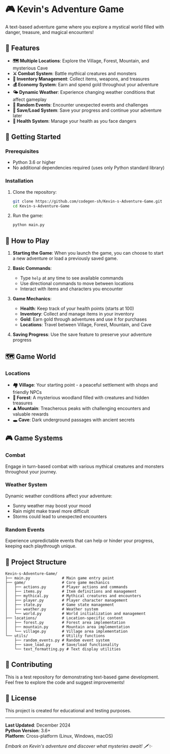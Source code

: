 # 🎮 Kevin's Adventure Game

A text-based adventure game where you explore a mystical world filled with danger, treasure, and magical encounters!

## 🌟 Features

- **🗺️ Multiple Locations**: Explore the Village, Forest, Mountain, and mysterious Cave
- **⚔️ Combat System**: Battle mythical creatures and monsters
- **🎒 Inventory Management**: Collect items, weapons, and treasures
- **💰 Economy System**: Earn and spend gold throughout your adventure
- **🌤️ Dynamic Weather**: Experience changing weather conditions that affect gameplay
- **🎲 Random Events**: Encounter unexpected events and challenges
- **💾 Save/Load System**: Save your progress and continue your adventure later
- **🏥 Health System**: Manage your health as you face dangers

## 🚀 Getting Started

### Prerequisites

- Python 3.6 or higher
- No additional dependencies required (uses only Python standard library)

### Installation

1. Clone the repository:
   ```bash
   git clone https://github.com/codegen-sh/Kevin-s-Adventure-Game.git
   cd Kevin-s-Adventure-Game
   ```

2. Run the game:
   ```bash
   python main.py
   ```

## 🎯 How to Play

1. **Starting the Game**: When you launch the game, you can choose to start a new adventure or load a previously saved game.

2. **Basic Commands**: 
   - Type `help` at any time to see available commands
   - Use directional commands to move between locations
   - Interact with items and characters you encounter

3. **Game Mechanics**:
   - **Health**: Keep track of your health points (starts at 100)
   - **Inventory**: Collect and manage items in your inventory
   - **Gold**: Earn gold through adventures and use it for purchases
   - **Locations**: Travel between Village, Forest, Mountain, and Cave

4. **Saving Progress**: Use the save feature to preserve your adventure progress

## 🗺️ Game World

### Locations

- **🏘️ Village**: Your starting point - a peaceful settlement with shops and friendly NPCs
- **🌲 Forest**: A mysterious woodland filled with creatures and hidden treasures
- **⛰️ Mountain**: Treacherous peaks with challenging encounters and valuable rewards
- **🕳️ Cave**: Dark underground passages with ancient secrets

## 🎮 Game Systems

### Combat
Engage in turn-based combat with various mythical creatures and monsters throughout your journey.

### Weather System
Dynamic weather conditions affect your adventure:
- Sunny weather may boost your mood
- Rain might make travel more difficult
- Storms could lead to unexpected encounters

### Random Events
Experience unpredictable events that can help or hinder your progress, keeping each playthrough unique.

## 📁 Project Structure

```
Kevin-s-Adventure-Game/
├── main.py              # Main game entry point
├── game/                # Core game mechanics
│   ├── actions.py       # Player actions and commands
│   ├── items.py         # Item definitions and management
│   ├── mythical.py      # Mythical creatures and encounters
│   ├── player.py        # Player character management
│   ├── state.py         # Game state management
│   ├── weather.py       # Weather system
│   └── world.py         # World initialization and management
├── locations/           # Location-specific content
│   ├── forest.py        # Forest area implementation
│   ├── mountain.py      # Mountain area implementation
│   └── village.py       # Village area implementation
└── utils/               # Utility functions
    ├── random_events.py # Random event system
    ├── save_load.py     # Save/load functionality
    └── text_formatting.py # Text display utilities
```

## 🤝 Contributing

This is a test repository for demonstrating text-based game development. Feel free to explore the code and suggest improvements!

## 📝 License

This project is created for educational and testing purposes.

---

**Last Updated**: December 2024  
**Python Version**: 3.6+  
**Platform**: Cross-platform (Linux, Windows, macOS)

*Embark on Kevin's adventure and discover what mysteries await! 🗡️✨*

